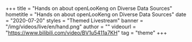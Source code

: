 +++
    title = "Hands on about openLooKeng on Diverse Data Sources"
    hometitle = "Hands on about openLooKeng on Diverse Data Sources"
    date = "2020-07-20"
    styles = "Themed Livestream"
    banner = "/img/videos/live/en/hand.png"
    author = ""
    videourl = "https://www.bilibili.com/video/BV1u5411a7KH" 
    tag = "theme"
+++